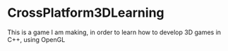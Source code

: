 CrossPlatform3DLearning
=======================

This is a game I am making, in order to learn how to develop 3D games in C++, using OpenGL
